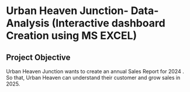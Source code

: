 # Urban Heaven Junction- Data-Analysis (Interactive dashboard Creation using MS EXCEL)  
## Project Objective

Urban Heaven Junction wants to create an annual Sales Report for 2024 . So that, Urban Heaven can understand their customer and grow sales in 2025.


